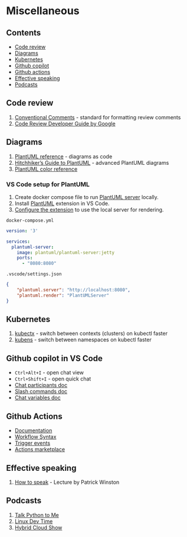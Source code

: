 # Miscellaneous

## Contents
* [Code review](#code-review)
* [Diagrams](#diagrams)
* [Kubernetes](#kubernetes)
* [Github copilot](#github-copilot-in-vs-code)
* [Github actions](#github-actions)
* [Effective speaking](#effective-speaking)
* [Podcasts](#podcasts)

## Code review
1. [Conventional Comments](https://conventionalcomments.org/) - standard for formatting review comments
1. [Code Review Developer Guide by Google](https://google.github.io/eng-practices/review/)

## Diagrams
1. [PlantUML reference](https://plantuml.com/) - diagrams as code
1. [Hitchhiker’s Guide to PlantUML](https://crashedmind.github.io/PlantUMLHitchhikersGuide/) - advanced PlantUML diagrams
1. [PlantUML color reference](https://plantuml-documentation.readthedocs.io/en/latest/formatting/color-names.html)

### VS Code setup for PlantUML
1. Create docker compose file to run [PlantUML server](https://plantuml.com/starting) locally.
2. Install [PlantUML](https://github.com/qjebbs/vscode-plantuml#readme) extension in VS Code.
3. [Configure the extension](https://github.com/qjebbs/vscode-plantuml#use-plantuml-server-as-render) to use the local server for rendering. 

`docker-compose.yml`
```yml
version: '3'

services:
  plantuml-server:
    image: plantuml/plantuml-server:jetty
    ports:
      - "8080:8080"
```
`.vscode/settings.json`
```json
{
	"plantuml.server": "http://localhost:8080",
	"plantuml.render": "PlantUMLServer"
}
```

## Kubernetes
1. [kubectx](https://github.com/ahmetb/kubectx) - switch between contexts (clusters) on kubectl faster
1. [kubens](https://github.com/ahmetb/kubectx) - switch between namespaces on kubectl faster

## Github copilot in VS Code
* `Ctrl+Alt+I` - open chat view
* `Ctrl+Shift+I` - open quick chat
* [Chat participants doc](https://code.visualstudio.com/docs/copilot/copilot-chat#_chat-participants)
* [Slash commands doc](https://code.visualstudio.com/docs/copilot/copilot-chat#_slash-commands)
* [Chat variables doc](https://code.visualstudio.com/docs/copilot/copilot-chat#_use-chat-variables)

## Github Actions
* [Documentation](https://docs.github.com/en/actions)
* [Workflow Syntax](https://docs.github.com/en/actions/writing-workflows/workflow-syntax-for-github-actions)
* [Trigger events](https://docs.github.com/en/actions/writing-workflows/choosing-when-your-workflow-runs/events-that-trigger-workflows)
* [Actions marketplace](https://github.com/marketplace?type=actions)

## Effective speaking
1. [How to speak](https://www.youtube.com/watch?v=Unzc731iCUY) - Lecture by Patrick Winston

## Podcasts
1. [Talk Python to Me](https://open.spotify.com/show/6Ol9sx1lONDxBSffLW9qcZ?si=e2a91948b9fb49bc&nd=1&dlsi=f14728e5d3084c30)
1. [Linux Dev Time](https://www.linuxdevtime.com/)
1. [Hybrid Cloud Show](https://open.spotify.com/show/6Z9V7poHk7riyClcllls2z)

